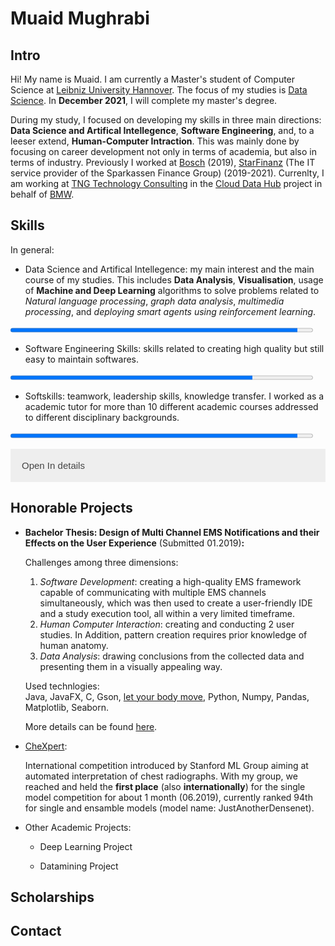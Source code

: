# Muaid Mughrabi

## Intro
Hi! My name is Muaid. I am currently a Master's student of Computer Science at [Leibniz University Hannover](https://www.uni-hannover.de/en/). The focus of my studies is [Data Science](https://www.et-inf.uni-hannover.de/de/studium/im-studium/informatik-m-sc/themenschwerpunkte-im-master-informatik/#c39815). In **December 2021**, I will complete my master's degree.

During my study, I focused on developing my skills in three main directions: **Data Science and Artifical Intellegence**, **Software Engineering**, and, to a leeser extend, **Human-Computer Intraction**. This was mainly done by focusing on career development not only in terms of academia, but also in terms of industry. Previously I worked at [Bosch](https://www.bosch.de/unser-unternehmen/bosch-in-deutschland/hildesheim/) (2019), [StarFinanz](https://www.starfinanz.de) (The IT service provider of the Sparkassen Finance Group) (2019-2021). Currenlty, I am working at [TNG Technology Consulting](https://www.tngtech.com/en/index.html) in the [Cloud Data Hub](https://data.bmwgroup.com/) project in behalf of [BMW](https://www.bmw.com/en/index.html). 

## Skills
In general:
* Data Science and Artifical Intellegence: my main interest and the main course of my studies. This includes **Data Analysis**, **Visualisation**, usage of **Machine and Deep Learning** algorithms to solve problems related to *Natural language processing*, *graph data analysis*, *multimedia processing*, and *deploying smart agents using reinforcement learning*.

<progress style="width:96%; left: 0px;" value="95" max="100"> </progress>

* Software Engineering Skills: skills related to creating high quality but still easy to maintain softwares.

<progress style="width:96%; left: 0px;" value="80" max="100"> </progress>

* Softskills: teamwork, leadership skills, knowledge transfer. I worked as a academic tutor for more than 10 different academic courses addressed to different disciplinary backgrounds.

<progress style="width:96%; left: 0px;" value="95" max="100"> </progress>

<button type="button" class="collapsible">Open In details</button>
<div class="content">

| Scale explaination       |               |
| ------------- |-------------|
| Basics      | <span class="rating filled">  ■  </span> <span class="rating">   ■ ■ ■ ■ </span> |
| Simple project      | <span class="rating filled">  ■ ■   </span> <span class="rating">   ■ ■ ■ </span> |
| Extensive project experience      | <span class="rating filled">  ■ ■ ■   </span> <span class="rating">   ■ ■  </span> |
| In-depth knowledge      | <span class="rating filled">  ■ ■ ■ ■  </span> <span class="rating">  ■ </span> |
| Expert      | <span class="rating filled">  ■ ■ ■ ■ ■   </span> <span class="rating"> </span> |

| Data processing        |               |
| ------------- |-------------|
| Numpy      | <span class="rating filled">  ■ ■ ■ ■  ◧  </span> <span class="rating">   </span> |
| Pandas      | <span class="rating filled">  ■ ■ ■ ■   </span> <span class="rating">   ■ </span> |
| Seaborn, Matplotlib       | <span class="rating filled">  ■ ■ ■ ■  ◧  </span> <span class="rating">   </span> |
| SciPy      | <span class="rating filled">  ■ ■ ■   </span> <span class="rating">   ■ ■ </span> |

| Machine learning        |               |
| ------------- |-------------|
| Scikit-learn      | <span class="rating filled">  ■ ■ ■ ■   </span> <span class="rating">   ■ </span> |
| TensorFlow      | <span class="rating filled">  ■ ■ ■  ◧  </span> <span class="rating">   ■ </span> |
| Keras      | <span class="rating filled">  ■ ■ ■ ■  ◧  </span> <span class="rating">   </span> |
| Pytorch (lightning)      | <span class="rating filled">  ■ ■  ◧  </span> <span class="rating">   ■ ■ </span> |

| Programming        |               |
| ------------- |-------------|
| Python      | <span class="rating filled">  ■ ■ ■ ■  ◧  </span> <span class="rating">   </span> |
| Java      | <span class="rating filled">  ■ ■ ■ ■  ◧  </span> <span class="rating">   </span> |
| C      | <span class="rating filled">  ■ ■   </span> <span class="rating">   ■ ■ ■ </span> |
| C++      | <span class="rating filled">  ■  ◧  </span> <span class="rating">   ■ ■ ■ </span> |
| Haskell      | <span class="rating filled">  ■ ■   </span> <span class="rating">   ■ ■ ■ </span> |

| Software development        |               |
| ------------- |-------------|
| Spring Boot      | <span class="rating filled">  ■   </span> <span class="rating">   ■ ■ ■ ■ </span> |
| Git      | <span class="rating filled">  ■ ■ ■   </span> <span class="rating">   ■ ■ </span> |
| SVN      | <span class="rating filled">  ■ ■   </span> <span class="rating">   ■ ■ ■ </span> |
| Gitlab CI\CD      | <span class="rating filled">  ■ ■   </span> <span class="rating">   ■ ■ ■ </span> |
| Atlassian Jira      | <span class="rating filled">  ■ ■   </span> <span class="rating">   ■ ■ ■ </span> |

| Scientific writing        |               |
| ------------- |-------------|
| LaTeX      | <span class="rating filled">  ■ ■ ■   </span> <span class="rating">   ■ ■ </span> |

</div>



## Honorable Projects
 
* **Bachelor Thesis: Design of Multi Channel EMS Notifications and their Effects on the User Experience** (Submitted 01.2019)**:**

    Challenges among three dimensions:

    1. *Software Development*: creating a high-quality EMS framework capable of communicating with multiple EMS channels simultaneously, which was then used to create a user-friendly IDE and a study execution tool, all within a very limited timeframe.  
    2. *Human Computer Interaction*: creating and conducting 2 user studies. In Addition, pattern creation requires prior knowledge of human anatomy.
    3. *Data Analysis*: drawing conclusions from the collected data and presenting them in a visually appealing way. 

    Used technlogies:  
    Java, JavaFX, C, Gson, [let your body move](https://bitbucket.org/MaxPfeiffer/letyourbodymove/wiki/Home), Python, Numpy, Pandas, Matplotlib, Seaborn.

    More details can be found [here](https://hci.uni-hannover.de/theses).

* [CheXpert](https://stanfordmlgroup.github.io/competitions/chexpert/):

    International competition introduced by Stanford ML Group aiming at automated interpretation of chest radiographs. With my group, we reached and held the **first place** (also **internationally**) for the single model competition for about 1 month (06.2019), currently ranked 94th for single and ensamble models (model name: JustAnotherDensenet). 
    
    <!-- toDo: challenges with bigData and logistics, CI\CD -->

* Other Academic Projects:
    * Deep Learning Project

    * Datamining Project

## Scholarships 

## Contact 

<style>
.rating {
    -webkit-text-stroke: 1.5px black;
    font-size: 30px;
    font-family: 'Segoe UI';
    color: #80000000;
}
.filled{
    color: #0075ff;
}

/* Style the button that is used to open and close the collapsible content */
.collapsible {
  background-color: #eee;
  color: #444;
  cursor: pointer;
  padding: 18px;
  width: 100%;
  border: none;
  text-align: left;
  outline: none;
  font-size: 15px;
}

/* Add a background color to the button if it is clicked on (add the .active class with JS), and when you move the mouse over it (hover) */
.active, .collapsible:hover {
  background-color: #ccc;
}

/* Style the collapsible content. Note: hidden by default */
.content {
  padding: 0 18px;
  display: none;
  overflow: hidden;
  background-color: #f1f1f1;
}

</style>